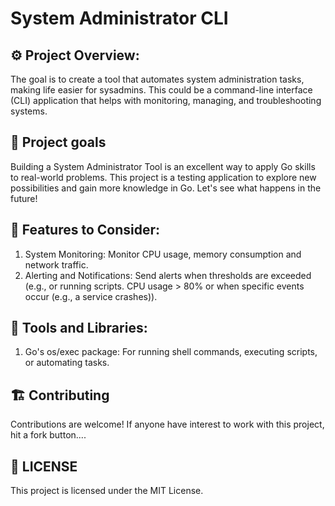 # System Administrator CLI
## ⚙️ Project Overview:
The goal is to create a
tool that automates system administration tasks, making life easier for sysadmins. This could be a command-line interface (CLI) application
that helps with monitoring, managing, and troubleshooting systems.

## 🌟 Project goals
Building a System Administrator Tool is an excellent way to apply Go skills to real-world problems. This project is a testing application to explore new possibilities and gain more knowledge in Go. Let's see what happens in the future!

## 🔨 Features to Consider:
1. System Monitoring: Monitor CPU usage, memory consumption and network traffic.
2. Alerting and Notifications: Send alerts when thresholds are exceeded (e.g., or running scripts. CPU usage > 80% or when specific events occur (e.g., a service crashes)).

## 🧰 Tools and Libraries:
1. Go's os/exec package: For running shell commands, executing scripts, or automating tasks.

## 🏗️ Contributing
Contributions are welcome! If anyone have interest to work with this project, hit a fork button....

## 📄 LICENSE
This project is licensed under the MIT License.